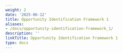 ```yaml
---
weight: 2
date: '2025-06-12'
title: Opportunity Identification Framework 1
aliases:
- /docs/opportunity-identification-framework_1/
description: ''
linkTitle: Opportunity Identification Framework 1
type: docs
---
```


